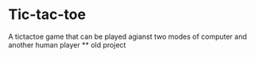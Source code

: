 # Tic-tac-toe
 A tictactoe game that can be played agianst two modes of computer and another human player
 ** old project
